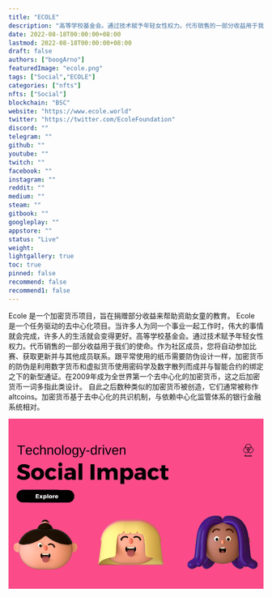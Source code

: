 ```yaml
---
title: "ECOLE"
description: "高等学校基金会。通过技术赋予年轻女性权力。代币销售的一部分收益用于我们的使命"
date: 2022-08-18T00:00:00+08:00
lastmod: 2022-08-18T00:00:00+08:00
draft: false
authors: ["boogArno"]
featuredImage: "ecole.png"
tags: ["Social","ECOLE"]
categories: ["nfts"]
nfts: ["Social"]
blockchain: "BSC"
website: "https://www.ecole.world"
twitter: "https://twitter.com/EcoleFoundation"
discord: ""
telegram: ""
github: ""
youtube: ""
twitch: ""
facebook: ""
instagram: ""
reddit: ""
medium: ""
steam: ""
gitbook: ""
googleplay: ""
appstore: ""
status: "Live"
weight: 
lightgallery: true
toc: true
pinned: false
recommend: false
recommend1: false
---
```

Ecole 是一个加密货币项目，旨在捐赠部分收益来帮助资助女童的教育。 Ecole 是一个任务驱动的去中心化项目。当许多人为同一个事业一起工作时，伟大的事情就会完成，许多人的生活就会变得更好。高等学校基金会。通过技术赋予年轻女性权力。代币销售的一部分收益用于我们的使命。作为社区成员，您将自动参加比赛、获取更新并与其他成员联系。跟平常使用的纸币需要防伪设计一样，加密货币的防伪是利用数字货币和虚拟货币使用密码学及数字散列而成并与智能合约的绑定之下的新型通证。在2009年成为全世界第一个去中心化的加密货币，这之后加密货币一词多指此类设计。 自此之后数种类似的加密货币被创造，它们通常被称作altcoins。加密货币基于去中心化的共识机制，与依赖中心化监管体系的银行金融系统相对。

![ecole-dapp-social-bsc-image1_193c61197a1375917458372b1f0c3bca](ecole-dapp-social-bsc-image1_193c61197a1375917458372b1f0c3bca.png)